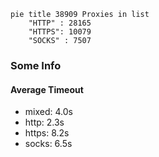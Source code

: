 
```mermaid
pie title 38909 Proxies in list
    "HTTP" : 28165
    "HTTPS": 10079
    "SOCKS" : 7507
```

### Some Info
#### Average Timeout

- mixed: 4.0s
- http: 2.3s
- https: 8.2s
- socks: 6.5s